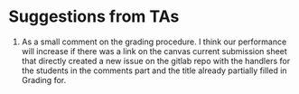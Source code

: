 # Suggestions from TAs


1. As a small comment on the grading procedure. I think our
   performance will increase if there was a link on the canvas current
   submission sheet that directly created a new issue on the gitlab repo
   with the handlers for the students in the comments part and the title
   already partially filled in Grading for.